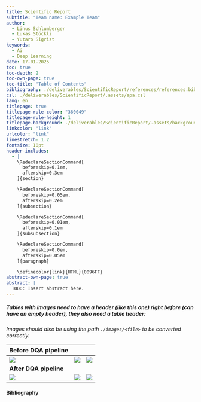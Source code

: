 ```yaml
---
title: Scientific Report
subtitle: "Team name: Example Team"
author:
  - Linus Schlumberger
  - Lukas Stöckli
  - Yutaro Sigrist
keywords:
  - Ai
  - Deep Learning
date: 17-01-2025
toc: true
toc-depth: 2
toc-own-page: true
toc-title: "Table of Contents"
bibliography: ./deliverables/ScientificReport/references/references.bib
csl: ./deliverables/ScientificReport/.assets/apa.csl
lang: en
titlepage: true
titlepage-rule-color: "360049"
titlepage-rule-height: 1
titlepage-background: ./deliverables/ScientificReport/.assets/background5.pdf
linkcolor: "link"
urlcolor: "link"
linestretch: 1.2
fontsize: 10pt
header-includes:
  - |
    \RedeclareSectionCommand[
      beforeskip=0.1em,
      afterskip=0.3em
    ]{section}

    \RedeclareSectionCommand[
      beforeskip=0.05em,
      afterskip=0.2em
    ]{subsection}

    \RedeclareSectionCommand[
      beforeskip=0.01em,
      afterskip=0.1em
    ]{subsubsection}

    \RedeclareSectionCommand[
      beforeskip=0.0em,
      afterskip=0.05em
    ]{paragraph}

    \definecolor{link}{HTML}{0096FF}
abstract-own-page: true
abstract: |
  TODO: Insert abstract here.
---
```


##### Tables with images need to have a header (like this one) right before (can have an empty header), they also need a table header:

_Images should also be using the path `./images/<file>` to be converted correctly._

| **Before DQA pipeline**   |                           |                           |
| ------------------------- | ------------------------- | ------------------------- |
| ![](./images/example.png) | ![](./images/example.png) | ![](./images/example.png) |
| **After DQA pipeline**    |                           |                           |
| ![](./images/example.png) | ![](./example.png)        | ![](./images/example.png) |

#### Bibliography
